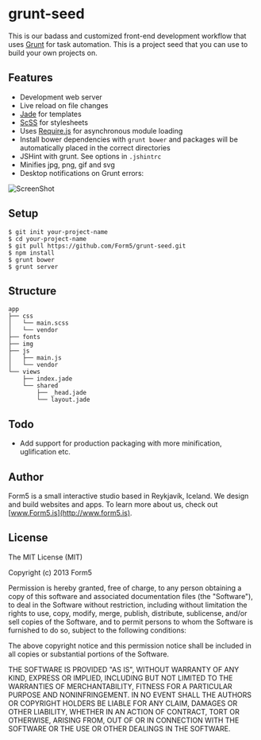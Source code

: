 grunt-seed
==========

This is our badass and customized front-end development workflow that uses [Grunt](http://gruntjs.com/) for task automation. This is a project seed that you can use to build your own projects on.


## Features

* Development web server
* Live reload on file changes
* [Jade](http://jade-lang.com/) for templates
* [ScSS](http://sass-lang.com/) for stylesheets
* Uses [Require.js](http://requirejs.org/) for asynchronous module loading
* Install bower dependencies with `grunt bower` and packages will be automatically placed in the correct directories
* JSHint with grunt. See options in `.jshintrc`
* Minifies jpg, png, gif and svg
* Desktop notifications on Grunt errors:

![ScreenShot](http://clients.form5.is/assets/grunt-seed-notifications.jpg)


## Setup

```shell
$ git init your-project-name
$ cd your-project-name
$ git pull https://github.com/Form5/grunt-seed.git
$ npm install
$ grunt bower
$ grunt server
```


## Structure

```
app
├── css
│   └── main.scss
│   └── vendor
├── fonts
├── img
├── js
│   ├── main.js
│   └── vendor
└── views
    ├── index.jade
    └── shared
        ├── _head.jade
        └── layout.jade
```


## Todo

* Add support for production packaging with more minification, uglification etc.


## Author

Form5 is a small interactive studio based in Reykjavík, Iceland. We design and build websites and apps. To learn more about us, check out [www.Form5.is](http://www.form5.is).


## License

The MIT License (MIT)

Copyright (c) 2013 Form5

Permission is hereby granted, free of charge, to any person obtaining a copy of
this software and associated documentation files (the "Software"), to deal in
the Software without restriction, including without limitation the rights to
use, copy, modify, merge, publish, distribute, sublicense, and/or sell copies of
the Software, and to permit persons to whom the Software is furnished to do so,
subject to the following conditions:

The above copyright notice and this permission notice shall be included in all
copies or substantial portions of the Software.

THE SOFTWARE IS PROVIDED "AS IS", WITHOUT WARRANTY OF ANY KIND, EXPRESS OR
IMPLIED, INCLUDING BUT NOT LIMITED TO THE WARRANTIES OF MERCHANTABILITY, FITNESS
FOR A PARTICULAR PURPOSE AND NONINFRINGEMENT. IN NO EVENT SHALL THE AUTHORS OR
COPYRIGHT HOLDERS BE LIABLE FOR ANY CLAIM, DAMAGES OR OTHER LIABILITY, WHETHER
IN AN ACTION OF CONTRACT, TORT OR OTHERWISE, ARISING FROM, OUT OF OR IN
CONNECTION WITH THE SOFTWARE OR THE USE OR OTHER DEALINGS IN THE SOFTWARE.
